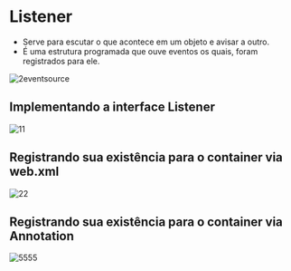 # Listener

- Serve para escutar o que acontece em um objeto e avisar a outro.
- É uma estrutura programada que ouve eventos os quais, foram registrados para ele. 

![2eventsource](https://user-images.githubusercontent.com/72419533/156897900-582b17a9-036a-4921-9d12-2a578d04a47b.gif)

## Implementando a interface Listener

![11](https://user-images.githubusercontent.com/72419533/156897942-86097eed-d260-4dd7-b788-7d121b9b85ea.png)

## Registrando sua existência para o container via web.xml

![22](https://user-images.githubusercontent.com/72419533/156897960-c264ac5a-a87f-4070-818f-f85f7684d95b.png)

## Registrando sua existência para o container via Annotation

![5555](https://user-images.githubusercontent.com/72419533/156897991-f0396d74-1ad5-4670-8daf-146dd714e384.png)





